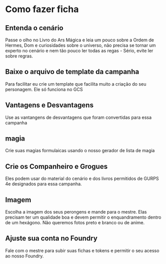# Como fazer ficha

## Entenda o cenário
Passe o olho no Livro do Ars Mágica e leia um pouco sobre a Ordem de Hermes, Dom e curiosidades sobre o universo, não precisa se tornar um experto no cenário e nem tão pouco ler todas as regas - Sério, evite ler sobre regras.

## Baixe o arquivo de template da campanha
Para facilitar eu crie um template que facilita muito a criação do seu personagem. Ele só funciona no GCS

## Vantagens e Desvantagens
Use as vantangens de desvantagens que foram convertidas para essa campanha

## magia
Crie suas magias formulaicas usando o nosso gerador de lista de magia

## Crie os Companheiro e Grogues
Eles podem usar do material do cenário e dos livros permitidos de GURPS 4e designados para essa campanha.

## Imagem
Escolha a imagem dos seus perongens e mande para o mestre. Elas precisam ter um qualidade boa e devem permitir o enquandramento dentro de um hexágono. Não queremos fotos preto e branco ou de anime.

## Ajuste sua conta no Foundry
Fale com o mestre para subir suas fichas e tokens e permitir o seu acesso ao nosso Foundry. 
